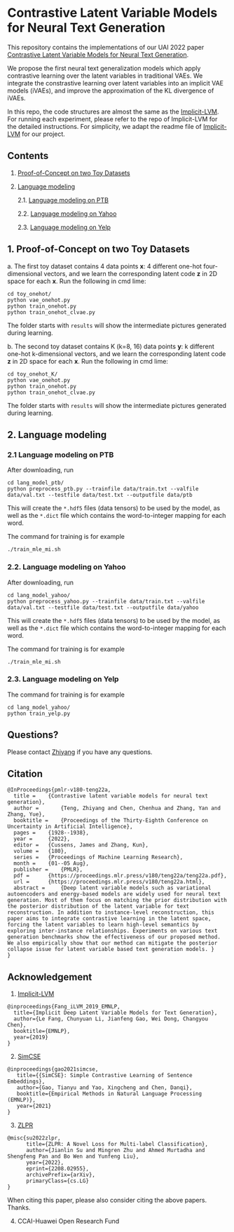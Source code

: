 # Contrastive Latent Variable Models for Neural Text Generation
This repository contains the implementations of our UAI 2022 paper  [Contrastive Latent Variable Models for Neural Text Generation](https://proceedings.mlr.press/v180/teng22a/teng22a.pdf). 

We propose the first neural text generalization models which apply contrastive learning over the latent variables in traditional VAEs. We integrate the constrastive learning over latent variables into an implicit VAE models (iVAEs), and improve the approximation of the KL divergence of iVAEs. 

In this repo, the code structures are almost the same as the [Implicit-LVM](https://github.com/fangleai/Implicit-LVM). For running each experiment, please refer to the repo of Implicit-LVM for the detailed instructions. For simplicity, we adapt the readme file of [Implicit-LVM](https://github.com/fangleai/Implicit-LVM) for our project. 

## Contents
1. [Proof-of-Concept on two Toy Datasets ](#Proof-of-Concept-on-two-Toy-Datasets )
2. [Language modeling](#Language-modeling)

    2.1. [Language modeling on PTB](#Language-modeling-on-PTB)
    
    2.2. [Language modeling on Yahoo](#Language-modeling-on-Yahoo)
    
    2.3. [Language modeling on Yelp](#Language-modeling-on-Yelp) 

## 1. Proof-of-Concept on two Toy Datasets 
a. The first toy dataset contains 4 data points **x**: 4 different one-hot four-dimensional vectors, and we learn the corresponding latent code **z** in 2D space for each **x**. Run the following in cmd lime:
```
cd toy_onehot/
python vae_onehot.py
python train_onehot.py
python train_onehot_clvae.py
```
The folder starts with ``results`` will show the intermediate pictures generated during learning. 

b. The second toy dataset contains K (k=8, 16) data points **y**: k different one-hot k-dimensional vectors, and we learn the corresponding latent code **z** in 2D space for each **x**. Run the following in cmd lime:
```
cd toy_onehot_K/
python vae_onehot.py
python train_onehot.py
python train_onehot_clvae.py
```
The folder starts with ``results`` will show the intermediate pictures generated during learning. 

## 2. Language modeling

### 2.1 Language modeling on PTB

After downloading, run
```
cd lang_model_ptb/
python preprocess_ptb.py --trainfile data/train.txt --valfile data/val.txt --testfile data/test.txt --outputfile data/ptb
```
This will create the `*.hdf5` files (data tensors) to be used by the model, as well as the `*.dict` file which contains the word-to-integer mapping for each word.

The command for training is for example
```
./train_mle_mi.sh
```

### 2.2. Language modeling on Yahoo

After downloading, run
```
cd lang_model_yahoo/
python preprocess_yahoo.py --trainfile data/train.txt --valfile data/val.txt --testfile data/test.txt --outputfile data/yahoo
```
This will create the `*.hdf5` files (data tensors) to be used by the model, as well as the `*.dict` file which contains the word-to-integer mapping for each word.

The command for training is for example
```
./train_mle_mi.sh
```

### 2.3. Language modeling on Yelp

The command for training is for example
```
cd lang_model_yahoo/
python train_yelp.py
```

## Questions?
Please contact [Zhiyang](https://zeeeyang.github.io/) if you have any questions.

## Citation 

```
@InProceedings{pmlr-v180-teng22a,
  title = 	 {Contrastive latent variable models for neural text generation},
  author =       {Teng, Zhiyang and Chen, Chenhua and Zhang, Yan and Zhang, Yue},
  booktitle = 	 {Proceedings of the Thirty-Eighth Conference on Uncertainty in Artificial Intelligence},
  pages = 	 {1928--1938},
  year = 	 {2022},
  editor = 	 {Cussens, James and Zhang, Kun},
  volume = 	 {180},
  series = 	 {Proceedings of Machine Learning Research},
  month = 	 {01--05 Aug},
  publisher =    {PMLR},
  pdf = 	 {https://proceedings.mlr.press/v180/teng22a/teng22a.pdf},
  url = 	 {https://proceedings.mlr.press/v180/teng22a.html},
  abstract = 	 {Deep latent variable models such as variational autoencoders and energy-based models are widely used for neural text generation. Most of them focus on matching the prior distribution with the posterior distribution of the latent variable for text reconstruction. In addition to instance-level reconstruction, this paper aims to integrate contrastive learning in the latent space, forcing the latent variables to learn high-level semantics by exploring inter-instance relationships. Experiments on various text generation benchmarks show the effectiveness of our proposed method. We also empirically show that our method can mitigate the posterior collapse issue for latent variable based text generation models. }
}
```
## Acknowledgement 

1. [Implicit-LVM](https://github.com/fangleai/Implicit-LVM)
```
@inproceedings{Fang_iLVM_2019_EMNLP,
  title={Implicit Deep Latent Variable Models for Text Generation},
  author={Le Fang, Chunyuan Li, Jianfeng Gao, Wei Dong, Changyou Chen},
  booktitle={EMNLP},
  year={2019}
}
```
2. [SimCSE](https://github.com/princeton-nlp/SimCSE)
```
@inproceedings{gao2021simcse,
   title={{SimCSE}: Simple Contrastive Learning of Sentence Embeddings},
   author={Gao, Tianyu and Yao, Xingcheng and Chen, Danqi},
   booktitle={Empirical Methods in Natural Language Processing (EMNLP)},
   year={2021}
}
```
3. [ZLPR](https://spaces.ac.cn/archives/7359)
```
@misc{su2022zlpr,
      title={ZLPR: A Novel Loss for Multi-label Classification}, 
      author={Jianlin Su and Mingren Zhu and Ahmed Murtadha and Shengfeng Pan and Bo Wen and Yunfeng Liu},
      year={2022},
      eprint={2208.02955},
      archivePrefix={arXiv},
      primaryClass={cs.LG}
}
```
When citing this paper, please also consider citing the above papers.  Thanks. 

4. CCAI-Huawei Open Research Fund